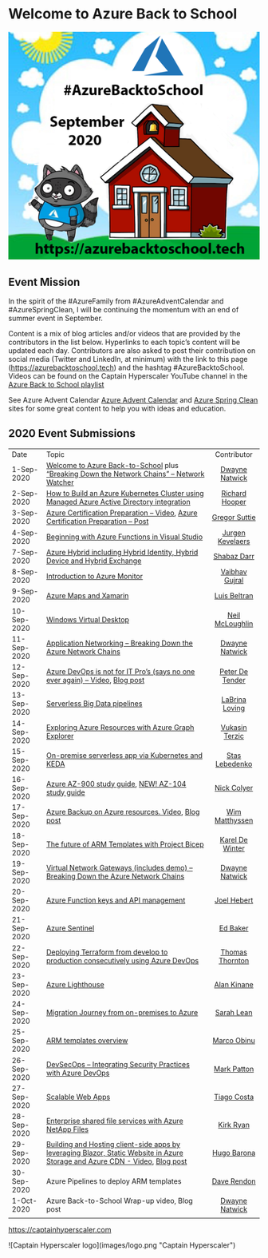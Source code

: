 # Welcome to Azure Back to School

![Azure Back to School logo](images/azurebacktoschool.png "Azure Back to School")


## **Event Mission**
In the spirit of the #AzureFamily from #AzureAdventCalendar and #AzureSpringClean, I will be continuing the momentum with an end of summer event in September. 

Content is a mix of blog articles and/or videos that are provided by the contributors in the list below. Hyperlinks to each topic’s content will be updated each day. Contributors are also asked to post their contribution on social media (Twitter and LinkedIn, at minimum) with the link to this page (https://azurebacktoschool.tech) and the hashtag #AzureBacktoSchool. Videos can be found on the Captain Hyperscaler YouTube channel in the [Azure Back to School playlist](https://www.youtube.com/playlist?list=PLEyhcNWyLQRkcdDu_MOy9Wv7mjUL18a26)

See Azure Advent Calendar [Azure Advent Calendar](https://azureadventcalendar.com/)  and [Azure Spring Clean](https://www.azurespringclean.com/) sites for some great content to help you with ideas and education. 

## **2020 Event Submissions**

|  |  |  |
|----------|----------|:-------------:|
|Date	|Topic	|Contributor|
|1-Sep-2020	|[Welcome to Azure Back-to-School](https://captainhyperscaler.com/?p=871) plus [“Breaking Down the Network Chains” – Network Watcher](https://youtu.be/PT8L68ZE13I)|	[Dwayne Natwick](http://twitter.com/DwayneNcloud)|
|2-Sep-2020	|[How to Build an Azure Kubernetes Cluster using Managed Azure Active Directory integration](https://pixelrobots.co.uk/2020/09/how-to-build-an-azure-kubernetes-cluster-using-managed-azure-active-directory-integration/)|	[Richard Hooper](http://twitter.com/pixel_robots)|
|3-Sep-2020	|[Azure Certification Preparation – Video](https://youtu.be/hhw8lFb5yzA), [Azure Certification Preparation – Post](https://gregorsuttie.com/2020/09/03/azure-certification-prep/)	|[Gregor Suttie](http://twitter.com/gregor_suttie)|
|4-Sep-2020	|[Beginning with Azure Functions in Visual Studio](https://jurgenonazure.com/2020/08/azure-back-to-school-2020-beginning-with-azure-functions-in-visual-studio/)|	[Jurgen Kevelaers](http://twitter.com/JurgenOnAzure)|
|7-Sep-2020	|[Azure Hybrid including Hybrid Identity, Hybrid Device and Hybrid Exchange](https://iamitgeek.com/?p=278)|	[Shabaz Darr](http://twitter.com/ShabazDarr)|
|8-Sep-2020	|[Introduction to Azure Monitor](https://vaibhavgujral.com/2020/09/07/an-introduction-to-azure-monitor/)	|[Vaibhav Gujral](http://twitter.com/vabgujral)|
|9-Sep-2020	|[Azure Maps and Xamarin](https://dev.to/icebeam7/azure-maps-and-xamarin-kep)	|[Luis Beltran](http://twitter.com/darkicebeam)|
|10-Sep-2020	|[Windows Virtual Desktop](https://youtu.be/BmyiWwvR2oY)	|[Neil McLoughlin](http://twitter.com/virtualmac)|
|11-Sep-2020	|[Application Networking – Breaking Down the Azure Network Chains](https://youtu.be/omyqoL3oJh0)	|[Dwayne Natwick](http://twitter.com/dwaynencloud)|
|12-Sep-2020	|[Azure DevOps is not for IT Pro’s (says no one ever again) – Video](https://youtu.be/K4ClwqEKNys), [Blog post](https://www.007ffflearning.com/post/azure-back-to-school/)	|[Peter De Tender](http://twitter.com/pdtit)|
|13-Sep-2020	|[Serverless Big Data pipelines](https://dev.to/chixcancode/azure-back-to-school-2020-serverless-big-data-pipelines-data-storage-and-exploration-1m8a)	|[LaBrina Loving](http://twitter.com/chixcancode)|
|14-Sep-2020	|[Exploring Azure Resources with Azure Graph Explorer](https://azureis.fun/posts/Exploring-Azure-Resources-with-Azure-Graph-Explorer/)	|[Vukasin Terzic](http://twitter.com/MrTerzic)|
|15-Sep-2020	|[On-premise serverless app via Kubernetes and KEDA](https://medium.com/microsoftazure/lifting-function-to-kubernetes-with-keda-e24de86fca2e)	|[Stas Lebedenko](http://twitter.com/angry_stas)|
|16-Sep-2020	|[Azure AZ-900 study guide](https://www.skylinesacademy.com/az900-azure-fundamentals-ultimate-study-guide), [NEW! AZ-104 study guide](https://www.skylinesacademy.com/az-104-ultimate-study-guide)	|[Nick Colyer](http://twitter.com/vNickC)|
|17-Sep-2020	|[Azure Backup on Azure resources. Video](https://youtu.be/nfk01A3SBSY), [Blog post](https://wmatthyssen.com/2020/09/17/azure-back-to-school-azure-backup-for-azure-iaas-resources/)	|[Wim Matthyssen](http://twitter.com/wmatthyssen)|
|18-Sep-2020	|[The future of ARM Templates with Project Bicep](https://kareldewinter.com/azure-bicep-project/)	|[Karel De Winter](http://twitter.com/kareldewinter)|
|19-Sep-2020	|[Virtual Network Gateways (includes demo) – Breaking Down the Azure Network Chains](https://youtu.be/kWUltTKQeO0)	|[Dwayne Natwick](http://www.twitter.com/dwaynencloud)|
|20-Sep-2020	|[Azure Function keys and API management](https://youtu.be/tIlHEr1Fl3w)	|[Joel Hebert](http://twitter.com/JoelHerbert)|
|21-Sep-2020	|[Azure Sentinel](https://youtu.be/-KHMUwVbFjA)	|[Ed Baker](http://twitter.com/edbaker1965)|
|22-Sep-2020	|[Deploying Terraform from develop to production consecutively using Azure DevOps](https://thomasthornton.cloud/2020/09/22/deploying-terraform-from-develop-to-production-consecutively-using-azure-devops/)	|[Thomas Thornton](http://twitter.com/tamstar1234)|
|23-Sep-2020	|[Azure Lighthouse](https://azurealan.ie/2020/09/23/azure-back-to-school-azure-lighthouse/)	|[Alan Kinane](http://twitter.com/azure_alan)|
|24-Sep-2020	|[Migration Journey from on-premises to Azure](https://www.techielass.com/back-to-school-migration)	|[Sarah Lean](http://twitter.com/TechieLass)|
|25-Sep-2020	|[ARM templates overview](https://youtu.be/8iw3djtthZs)	|[Marco Obinu](http://twitter.com/OmegaMadLab)|
|26-Sep-2020	|[DevSecOps – Integrating Security Practices with Azure DevOps](https://youtu.be/aSYEHUGHRxE)	|[Mark Patton](http://twitter.com/Mark_D_Patton)|
|27-Sep-2020	|[Scalable Web Apps](https://youtu.be/bxBtNBVyszs)	|[Tiago Costa](http://twitter.com/tiagocostapt)|
|28-Sep-2020	|[Enterprise shared file services with Azure NetApp Files](https://youtu.be/afsiPRNbgMc)	|[Kirk Ryan](http://twitter.com/kirk__ryan)|
|29-Sep-2020	|[Building and Hosting client-side apps by leveraging Blazor, Static Website in Azure Storage and Azure CDN - Video](https://youtu.be/SHTo5xsGIqc), [Blog post](https://www.hugobarona.com/using-blazor-and-azure-static-web-apps-to-build-seamlessly-client-side-apps/)	|[Hugo Barona](http://twitter.com/HmsBarona)|
|30-Sep-2020	|Azure Pipelines to deploy ARM templates	|[Dave Rendon](http://twitter.com/DaveRndn)|
|1-Oct-2020	|Azure Back-to-School Wrap-up video, Blog post	|[Dwayne Natwick](https://twitter.com/DwayneNcloud)|
|  |  |  |


<p><a rel="noreferrer noopener" href="https:captainhyperscaler.com" target="_blank">https://captainhyperscaler.com</a></p>
![Captain Hyperscaler logo](images/logo.png "Captain Hyperscaler")
